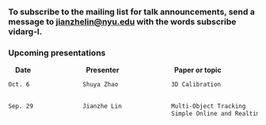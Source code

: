 ### To subscribe to the mailing list for talk announcements, send a message to **<jianzhelin@nyu.edu>** with the words subscribe vidarg-l. 
### Upcoming presentations

&emsp;**Date** &emsp; &emsp; &emsp; &emsp; &emsp; &emsp; **Presenter** &emsp; &emsp; &emsp; &emsp; &emsp; &emsp; **Paper or topic**
```markdown 
Oct. 6               Shuya Zhao               3D Calibration
                                              
```

```markdown 
Sep. 29              Jianzhe Lin              Multi-Object Tracking
                                              Simple Online and Realtime Tracking with a Deep Association Metric
```
